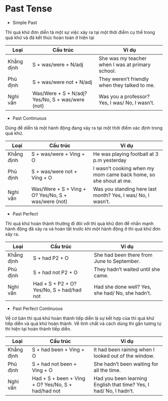 # Past Tense

- Simple Past

Thì quá khứ đơn diễn tả một sự việc xảy ra tại một thời điểm cụ thể trong quá khứ và đã kết thúc hoàn toàn ở hiện tại

| Loại       | Cấu trúc                                         | Ví dụ                                            |
| ---------- | ------------------------------------------------ | ------------------------------------------------ |
| Khẳng định | S + was/were + N/adj                             | She was my teacher when I was at primary school. |
| Phủ định   | S + was/were not + N/adj                         | They weren’t friendly when they talked to me.    |
| Nghi vấn   | Was/Were + S + N/adj? Yes/No, S + was/were (not) | Was you a professor? Yes, I was/ No, I wasn’t.   |

- Past Continuous

Dùng để diễn tả một hành động đang xảy ra tại một thời điểm xác định trong quá khứ.

| Loại       | Cấu trúc                                            | Ví dụ                                                            |
| ---------- | --------------------------------------------------- | ---------------------------------------------------------------- |
| Khẳng định | S + was/were + Ving + O                             | He was playing football at 3 p.m yesterday                       |
| Phủ định   | S + was/were not + Ving + O                         | I wasn’t cooking when my mom came back home, so she shout at me. |
| Nghi vấn   | Was/Were + S + Ving + O? Yes/No, S + was/were (not) | Was you standing here last month? Yes, I was/ No, I wasn’t.      |

- Past Perfect

Thì quá khứ hoàn thành thường đi đôi với thì quá khứ đơn để nhấn mạnh hành động đã xảy ra và hoàn tất trước khi một hành động ở thì quá khứ đơn xảy ra.

| Loại       | Cấu trúc                                  | Ví dụ                                            |
| ---------- | ----------------------------------------- | ------------------------------------------------ |
| Khẳng định | S + had P2 + O                            | She had been there from June to September.       |
| Phủ định   | S + had not P2 + O                        | They hadn’t waited until she came.               |
| Nghi vấn   | Had + S + P2 + O? Yes/No, S + had/had not | Had she done well? Yes, she had/ No, she hadn’t. |

- Past Perfect Continuous

Về cơ bản thì quá khứ hoàn thành tiếp diễn là sự kết hợp của thì quá khứ tiếp diễn và quá khứ hoàn thành. Về tính chất và cách dùng thì gần tương tự thì hiện tại hoàn thành tiếp diễn.

| Loại       | Cấu trúc                                           | Ví dụ                                                              |
| ---------- | -------------------------------------------------- | ------------------------------------------------------------------ |
| Khẳng định | S + had been + Ving + O                            | It had been raining when I looked out of the window.               |
| Phủ định   | S + had not been + Ving + O                        | She hadn’t been waiting for all the time.                          |
| Nghi vấn   | Had + S + been + Ving + O? Yes/No, S + had/had not | Had you been learning English that time? Yes, I had/ No, I hadn’t. |
